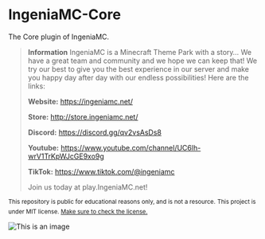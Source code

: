 # IngeniaMC-Core
The Core plugin of IngeniaMC.


> **Information**
> IngeniaMC is a Minecraft Theme Park with a story… We have a great team and community and we hope we can keep that! We try our best to give you the best
> experience in our server and make you happy day after day with our endless possibilities! Here are the links:
> 
> **Website:**
> https://ingeniamc.net/
> 
> **Store:**
> http://store.ingeniamc.net/
> 
> **Discord:**
> https://discord.gg/qv2vsAsDs8
> 
> **Youtube:**
> https://www.youtube.com/channel/UC6lh-wrV1TrKpWJcGE9xo9g
> 
> **TikTok:**
> https://www.tiktok.com/@ingeniamc
> 
> Join us today at play.IngeniaMC.net!





<sup>This repository is public for educational reasons only, and is not a resource.</sup>
<sup>This project is under MIT license. [Make sure to check the license.](LICENSE.txt)</sup>

![This is an image](https://ingeniamc.net/images/Discord-Banner.png)

